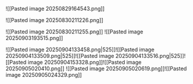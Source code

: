 
![[Pasted image 20250829164543.png]]

![[Pasted image 20250830211226.png]]


![[Pasted image 20250830211255.png]] ![[Pasted image 20250903193515.png]]



![[Pasted image 20250904133458.png|525]]![[Pasted image 20250904133509.png|525]]![[Pasted image 20250904133516.png|525]]![[Pasted image 20250904153328.png]]![[Pasted image 20250905020410.png]]
![[Pasted image 20250905020619.png]]![[Pasted image 20250905024329.png]]